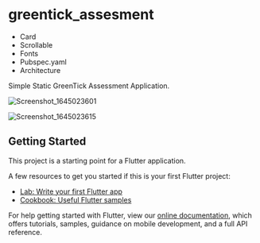 # greentick_assesment

- Card
- Scrollable
- Fonts
- Pubspec.yaml
- Architecture 

Simple Static GreenTick Assessment Application.

![Screenshot_1645023601](https://user-images.githubusercontent.com/31755475/154295043-fa297c5a-1ff0-4de5-8404-e8cd40560838.png)

![Screenshot_1645023615](https://user-images.githubusercontent.com/31755475/154295067-5e607f00-05af-4d55-9d9f-52c165023864.png)

## Getting Started

This project is a starting point for a Flutter application.

A few resources to get you started if this is your first Flutter project:

- [Lab: Write your first Flutter app](https://flutter.dev/docs/get-started/codelab)
- [Cookbook: Useful Flutter samples](https://flutter.dev/docs/cookbook)

For help getting started with Flutter, view our
[online documentation](https://flutter.dev/docs), which offers tutorials,
samples, guidance on mobile development, and a full API reference.
